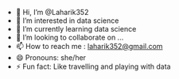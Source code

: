 - 👋 Hi, I’m @Laharik352
- 👀 I’m interested in data science
- 🌱 I’m currently learning data science
- 💞️ I’m looking to collaborate on ...
- 📫 How to reach me : laharik352@gmail.com
- 😄 Pronouns: she/her
- ⚡ Fun fact: Like travelling and playing with data

<!---
Laharik352/Laharik352 is a ✨ special ✨ repository because its `README.md` (this file) appears on your GitHub profile.
You can click the Preview link to take a look at your changes.
--->
